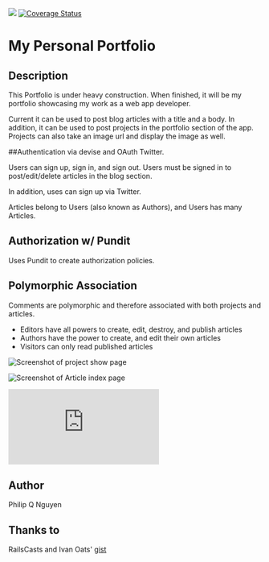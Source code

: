 ![](https://travis-ci.org/philipqnguyen/portfolio.svg?branch=master)
[![Coverage Status](https://coveralls.io/repos/philipqnguyen/portfolio/badge.png?branch=master)](https://coveralls.io/r/philipqnguyen/portfolio?branch=master)

# My Personal Portfolio

## Description

This Portfolio is under heavy construction. When finished, it will be my portfolio showcasing my work as a web app developer.

Current it can be used to post blog articles with a title and a body. In addition, it can be used to post projects in the portfolio section of the app. Projects can also take an image url and display the image as well.

##Authentication via devise and OAuth Twitter.

Users can sign up, sign in, and sign out. Users must be signed in to post/edit/delete articles in the blog section.

In addition, uses can sign up via Twitter.

Articles belong to Users (also known as Authors), and Users has many Articles.

## Authorization w/ Pundit

Uses Pundit to create authorization policies.

## Polymorphic Association

Comments are polymorphic and therefore associated with both projects and articles.

- Editors have all powers to create, edit, destroy, and publish articles
- Authors have the power to create, and edit their own articles
- Visitors can only read published articles

![](http://i6.photobucket.com/albums/y242/ffmegaman/ScreenShot2014-09-22at113932PM.png "Screenshot of project show page")

![](http://i6.photobucket.com/albums/y242/ffmegaman/ScreenShot2014-09-18at125120AM.png "Screenshot of Article index page")

![](http://s6.photobucket.com/user/ffmegaman/media/ScreenShot2014-09-22at113556PM.png.html "Screenshot of homepage")


## Author

Philip Q Nguyen

## Thanks to

RailsCasts and Ivan Oats' [gist](https://github.com/UW-Advanced-Rails-2014/portfolio/commit/e5ac9ac700ad1aa3ae5d0cfe4bf6626930dd32b8#diff-ad7009a67ee4df1721dd8e449dffec56R36)
